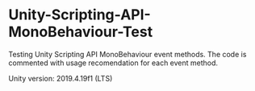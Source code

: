 # Unity-Scripting-API-MonoBehaviour-Test

Testing Unity Scripting API MonoBehaviour event methods. The code is commented with usage recomendation for each event method.

Unity version: 2019.4.19f1 (LTS)
